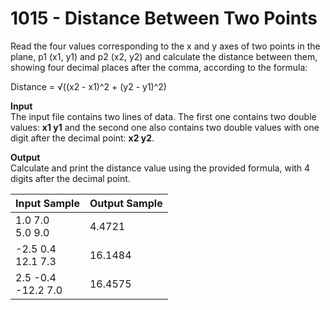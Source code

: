 # 1015 - Distance Between Two Points

Read the four values corresponding to the x and y axes of two points in the plane, p1 (x1, y1) and p2 (x2, y2) and calculate the distance between them, showing four decimal places after the comma, according to the formula:

Distance = √((x2 - x1)^2 + (y2 - y1)^2)

**Input**<br>
The input file contains two lines of data. The first one contains two double values: **x1 y1** and the second one also contains two double values with one digit after the decimal point: **x2 y2**.

**Output**<br>
Calculate and print the distance value using the provided formula, with 4 digits after the decimal point.

| Input Sample            | Output Sample |
|:------------------------|:--------------|
| 1.0 7.0  <br> 5.0 9.0   | 4.4721        |
| -2.5 0.4 <br> 12.1 7.3  | 16.1484       |
| 2.5 -0.4 <br> -12.2 7.0 | 16.4575       |